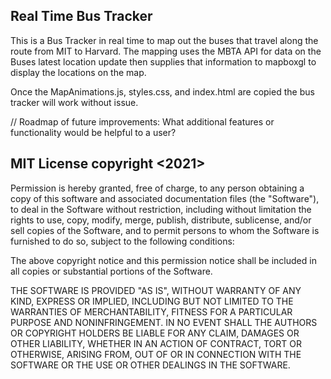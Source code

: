 ## Real Time Bus Tracker

 This is a Bus Tracker in real time to map out the buses that travel along the route from MIT to Harvard. The mapping uses the MBTA API for data on the Buses latest location update then supplies that information to mapboxgl to display the locations on the map.
 
 Once the MapAnimations.js, styles.css, and index.html are copied the bus tracker will work without issue.

// Roadmap of future improvements: What additional features or functionality would be helpful to a user? 

## MIT License copyright <2021> <Robert Sweeten>
Permission is hereby granted, free of charge, to any person obtaining a copy of this software and associated documentation files (the "Software"), to deal in the Software without restriction, including without limitation the rights to use, copy, modify, merge, publish, distribute, sublicense, and/or sell copies of the Software, and to permit persons to whom the Software is furnished to do so, subject to the following conditions:

The above copyright notice and this permission notice shall be included in all copies or substantial portions of the Software.

THE SOFTWARE IS PROVIDED "AS IS", WITHOUT WARRANTY OF ANY KIND, EXPRESS OR IMPLIED, INCLUDING BUT NOT LIMITED TO THE WARRANTIES OF MERCHANTABILITY, FITNESS FOR A PARTICULAR PURPOSE AND NONINFRINGEMENT. IN NO EVENT SHALL THE AUTHORS OR COPYRIGHT HOLDERS BE LIABLE FOR ANY CLAIM, DAMAGES OR OTHER LIABILITY, WHETHER IN AN ACTION OF CONTRACT, TORT OR OTHERWISE, ARISING FROM, OUT OF OR IN CONNECTION WITH THE SOFTWARE OR THE USE OR OTHER DEALINGS IN THE SOFTWARE.
